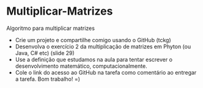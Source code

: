 # Multiplicar-Matrizes
Algoritmo para multiplicar matrizes

- Crie um projeto e compartilhe comigo usando o GitHub (tckg)
- Desenvolva o exercício 2 da multiplicação de matrizes em Phyton (ou Java, C# etc) (slide 29)
- Use a definição que estudamos na aula para tentar escrever o desenvolvimento matemático, computacionalmente.
- Cole o link do acesso ao GitHub na tarefa como comentário ao entregar a tarefa.
Bom trabalho!
=)
